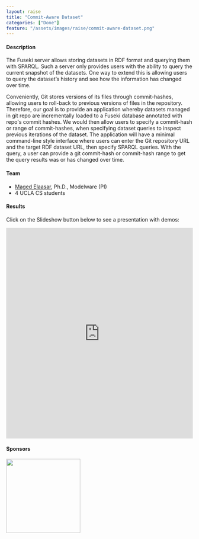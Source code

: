 ```yaml
---
layout: raise
title: "Commit-Aware Dataset"
categories: ["Done"]
feature: "/assets/images/raise/commit-aware-dataset.png"
---
```


#### Description

The Fuseki server allows storing datasets in RDF format and querying them with SPARQL. Such a server only provides users with the ability to query the current snapshot of the datasets. One way to extend this is allowing users to query the dataset’s history and see how the information has changed over time. 

Conveniently, Git stores versions of its files through commit-hashes, allowing users to roll-back to previous versions of files in the repository. Therefore, our goal is to provide an application whereby datasets managed in git repo are incrementally loaded to a Fuseki database annotated with repo's commit hashes. We would then allow users to specify a commit-hash or range of commit-hashes, when specifying dataset queries to inspect previous iterations of the dataset. The application will have a minimal command-line style interface where users can enter the Git repository URL and the target RDF dataset URL, then specify SPARQL queries.  With the query, a user can  provide a git commit-hash or commit-hash range to get the query results was or has changed over time. 

#### Team

- [Maged Elaasar](/maged-elaasar.html), Ph.D., Modelware (PI)
- 4 UCLA CS students

#### Results

Click on the Slideshow button below to see a presentation with demos:

<style>
.responsive-wrap iframe{ max-width: 100%;}
</style>
<div class="responsive-wrap">
<!-- this is the embed code provided by Google -->
  <iframe src="https://docs.google.com/presentation/d/154OgqLC_zEqtdFAmmNy-m42jGNd_ENqlh1-FhWpkt_k/edit?usp=sharing" frameborder="0" width="960" height="569" allowfullscreen="true" mozallowfullscreen="true" webkitallowfullscreen="true"></iframe>
<!-- Google embed ends -->
</div>

#### Sponsors

[<img width="200px" src="https://brand.ucla.edu/images/logos-and-marks/campus-logo.jpg"/>](https://www.ucla.edu/)